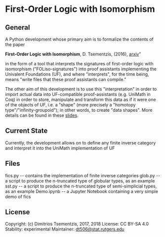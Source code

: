 # First-Order Logic with Isomorphism

## General

A Python development whose primary aim is to formalize the contents of the paper

**First-Order Logic with Isomorphism**, D. Tsementzis, (2016), <a href="https://arxiv.org/abs/1603.03092">arxiv</a>"

in the form of a tool that interprets the signatures of first-order logic with isomorphism ("FOLiso-signatures") into proof assistants implementing the Univalent Foundations (UF), and where "interprets", for the time being, means "write files that these proof assistants can compile."

The other aim of this development is to use this "interpretation" in order to import actual data into UF-compatible proof-assistants (e.g. UniMath in Coq) in order to store, manipulate and transform this data as if it were one of the objects of UF, i.e. a "shape" (more precisely a "homotopy type"/"infinity-groupoid"); in other words, to create "data shapes". More details can be found in these <a href="http://rci.rutgers.edu/~dt506/ficsasdata.pdf">slides</a>.

## Current State

Currently, the development allows on to define any finite inverse category and interpret it into the UniMath implementation of UF

## Files

fics.py -- contains the implementation of finite inverse categories
glob.py -- a script to produce the n-truncated type of globular types, as an example
sst.py -- a script to produce the n-truncated type of semi-simplicial types, as an example
Demo.ipynb -- a Jupyter Notebook containing a very simple demo of fics

## License

Copyright: (c) Dimitrios Tsementzis, 2017, 2018
License: CC BY-SA 4.0
Stability: experimental
Maintainer: dt506@stat.rutgers.edu


